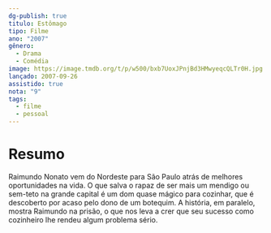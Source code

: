 ```yaml
---
dg-publish: true
titulo: Estômago
tipo: Filme
ano: "2007"
gênero:
  - Drama
  - Comédia
image: https://image.tmdb.org/t/p/w500/bxb7UoxJPnjBd3HMwyeqcQLTr0H.jpg
lançado: 2007-09-26
assistido: true
nota: "9"
tags:
  - filme
  - pessoal
---
```

# Resumo
Raimundo Nonato vem do Nordeste para São Paulo atrás de melhores oportunidades na vida. O que salva o rapaz de ser mais um mendigo ou sem-teto na grande capital é um dom quase mágico para cozinhar, que é descoberto por acaso pelo dono de um botequim. A história, em paralelo, mostra Raimundo na prisão, o que nos leva a crer que seu sucesso como cozinheiro lhe rendeu algum problema sério.
